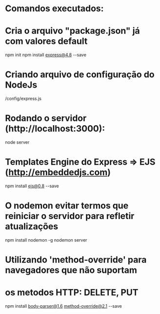 # Comandos executados:

# Cria o arquivo "package.json" já com valores default
npm init
npm install express@4.8 --save

# Criando arquivo de configuração do NodeJs
/config/express.js


# Rodando o servidor (http://localhost:3000):
node server

# Templates Engine do Express => EJS (http://embeddedjs.com)
npm install ejs@0.8 --save


# O nodemon evitar termos que reiniciar o servidor para refletir atualizações 
npm install nodemon -g
nodemon server

# Utilizando 'method-override' para navegadores que não suportam 
# os metodos HTTP: DELETE, PUT
npm install body-parser@1.6 method-override@2.1 --save






